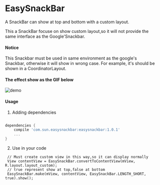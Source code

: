 # EasySnackBar
A SnackBar can show at top and bottom with a custom layout.

This a SnackBar focuse on show custom layout,so it will not provide the same interface as the Google'Snackbar.

#### Notice
This Snackbar must be used in same environment as the google's Snackbar, otherwise it will show in wrong case.
For example, it's should be shown in a CoordinatorLayout.

#### The effect show as the GIF below

![demo](https://github.com/SunJenry/EasySnackBar/blob/master/cq382-3pv13.gif)


#### Usage

1. Adding dependencies 
``` gradle

dependencies {
    compile 'com.sun.easysnackbar:easysnackbar:1.0.1'
    ...
}
```

2. Use in your code
```
 // Must create custom view in this way,so it can display normally
 View contentView = EasySnackBar.convertToContentView(mView, R.layout.layout_custom);
 // true represent show at top,false at bottom
 EasySnackBar.make(mView, contentView, EasySnackBar.LENGTH_SHORT, true).show();
```
